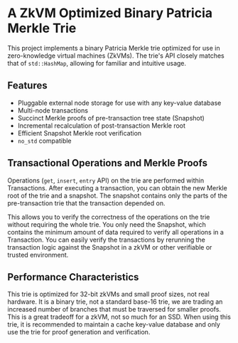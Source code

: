 # A ZkVM Optimized Binary Patricia Merkle Trie

This project implements a binary Patricia Merkle trie optimized for use in zero-knowledge virtual machines (ZkVMs). The trie's API closely matches that of `std::HashMap`, allowing for familiar and intuitive usage.

## Features

- Pluggable external node storage for use with any key-value database
- Multi-node transactions
- Succinct Merkle proofs of pre-transaction tree state (Snapshot)
- Incremental recalculation of post-transaction Merkle root
- Efficient Snapshot Merkle root verification
- `no_std` compatible

## Transactional Operations and Merkle Proofs

Operations (`get`, `insert`, `entry` API) on the trie are performed within Transactions. After executing a transaction, you can obtain the new Merkle root of the trie and a snapshot. The snapshot contains only the parts of the pre-transaction trie that the transaction depended on.

This allows you to verify the correctness of the operations on the trie without requiring the whole trie. You only need the Snapshot, which contains the minimum amount of data required to verify all operations in a Transaction. You can easily verify the transactions by rerunning the transaction logic against the Snapshot in a zkVM or other verifiable or trusted environment.

## Performance Characteristics

This trie is optimized for 32-bit zkVMs and small proof sizes, not real hardware. It is a binary trie, not a standard base-16 trie, we are trading an increased number of branches that must be traversed for smaller proofs.
This is a great tradeoff for a zkVM, not so much for an SSD. When using this trie, it is recommended to maintain a cache key-value database and only use the trie for proof generation and verification.
